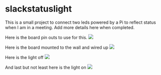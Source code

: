 # slackstatuslight
This is a small project to connect two leds powered by a Pi to reflect status when I am in a meeting.
Add more details here when completed.

Here is the board pin outs to use for this.
<img src="pic/board.jpg">

Here is the board mounted to the wall and wired up
<img src="pic/mount.jpg">

Here is the light off
<img src="pic/off.jpg">

And last but not least here is the light on
<img src="pic/on.jpg">
